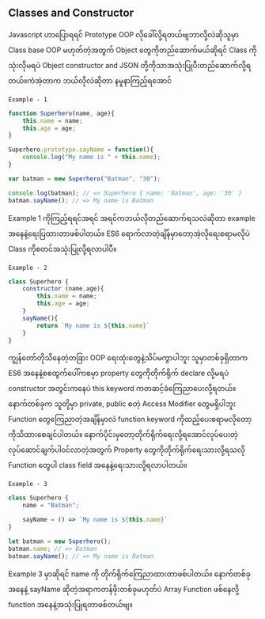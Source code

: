 ## Classes and Constructor

Javascript ဟာပြောရရင် Prototype OOP လိုခေါ်လို့ရတယ်ဗျဘာလို့လဲဆိုသူမှာ Class base OOP မဟုတ်တဲ့အတွက် Object တွေကိုတည်ဆောက်မယ်ဆိုရင် Class ကိုသုံးလိုမရပဲ Object constructor and JSON တို့ကိုသာအသုံးပြုပီးတည်ဆောက်လို့ရတယ်။ကဲအဲ့တာက ဘယ်လိုလဲဆိုတာ နမူနာကြည့်ရအောင်

`Example - 1 `

```javascript
function Superhero(name, age){
	this.name = name;
    this.age = age;
}

Superhero.prototype.sayName = function(){
    console.log("My name is " + this.name);
}

var batman = new Superhero("Batman", "30");

console.log(batman); // => Superhero { name: 'Batman', age: '30' }
batman.sayName(); // => My name is Batman
```

Example 1 ကိုကြည့်ရရင်အရင် အရင်ကဘယ်လိုတည်ဆောက်ရသလဲဆိုတာ example အနေနဲ့ရေးပြထားတာဖစ်ပါတယ်။ ES6 ရောက်လာတဲ့ချိန်မှာတော့အဲ့လိုရေးစရာမလိုပဲ Class ကိုစတင်အသုံးပြုလို့ရလာပါပီ။ 

 `Example - 2`

```javascript
class Superhero {
	constructor (name,age){
        this.name = name;
        this.age = age;
    }
    sayName(){
        return `My name is ${this.name}`
    }
}
```

ကျွန်တော်တိုသိနေတဲ့တခြား OOP ရေးထုံးတွေနဲ့သိပ်မကွာပါဘူး သူမှာတစ်ခုရှိတာက ES6 အနေနဲ့စစထွက်ပေါ်ကစမှာ property တွေကိုတိုက်ရိုက် declare  လို့မရပဲ constructor အတွင်းကနေပဲ this keyword ကတဆင့်ခံကြေညာပေးလို့ရတယ်။ နောက်တစ်ခုက သူတို့မှာ private, public စတဲ့ Access Modifier တွေမရှိပါဘူး Function တွေကြေညာတဲ့အချိန်မှာလဲ function keyword ကိုထည့်ပေးစရာမလိုတော့ကိုသိထားစေချင်ပါတယ်။ နောက်ပိုင်းမှတော့တိုက်ရိုက်ရေးလို့ရအောင်လုပ်ပေးတဲ့ လုပ်ဆောင်ချက်ပါ၀င်လာတဲ့အတွက် Property တွေကိုတိုက်ရိုက်ရေးသားလို့ရသလို Function တွေပါ class field အနေနဲ့ရေးသားလို့ရလာပါတယ်။ 

`Example - 3`

```javascript
class Superhero {
    name = "Batman";

    sayName = () => `My name is ${this.name}`
}

let batman = new Superhero();
batman.name; // => Batman
batman.sayName(); // => My name is Batman
```

Example 3 မှာဆိုရင် name ကို တိုက်ရိုက်ကြေညာထားတာဖစ်ပါတယ်။ နောက်တစ်ခုအနေနဲ့  sayName ဆိုတဲ့အရာကတန်ဖိုးတစ်ခုမဟုတ်ပဲ Array Function  ဖစ်နေလို့ function အနေနဲ့အသုံးပြုရတာဖစ်တယ်ဗျ။ 
